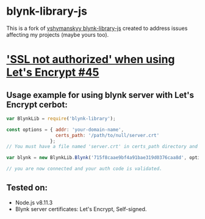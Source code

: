 # blynk-library-js
This is a fork of [vshymanskyy blynk-library-js](https://github.com/vshymanskyy/blynk-library-js) 
created to address issues affecting my projects (maybe yours too).

# ['SSL not authorized' when using Let's Encrypt #45](https://github.com/vshymanskyy/blynk-library-js/issues/45)

## Usage example for using blynk server with Let's Encrypt cerbot:
```js
var BlynkLib = require('blynk-library');

const options = { addr: 'your-domain-name',
                  certs_path: '/path/to/null/server.crt'
                };
// You must have a file named 'server.crt' in certs_path directory and it must be null.

var blynk = new BlynkLib.Blynk('715f8caae9bf4a91bae319d0376caa8d', options);

// you are now connected and your auth code is validated.
```

## Tested on:
* Node.js v8.11.3
 * Blynk server certificates: Let's Encrypt, Self-signed.

